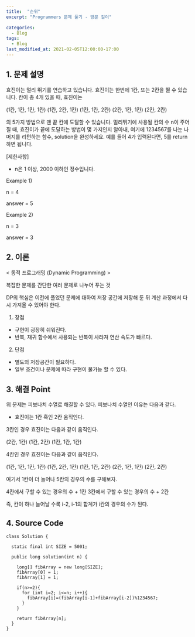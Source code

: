 ```yaml
---
title:  "순위"
excerpt: "Programmers 문제 풀기 - 방문 길이"

categories:
  - Blog
tags:
  - Blog
last_modified_at: 2021-02-05T12:00:00-17:00
---
```


## 1. 문제 설명

효진이는 멀리 뛰기를 연습하고 있습니다. 효진이는 한번에 1칸, 또는 2칸을 뛸 수 있습니다. 칸이 총 4개 있을 때, 효진이는

(1칸, 1칸, 1칸, 1칸)
(1칸, 2칸, 1칸)
(1칸, 1칸, 2칸)
(2칸, 1칸, 1칸)
(2칸, 2칸)

의 5가지 방법으로 맨 끝 칸에 도달할 수 있습니다. 멀리뛰기에 사용될 칸의 수 n이 주어질 때, 효진이가 끝에 도달하는 방법이 몇 가지인지 알아내, 여기에 1234567를 나눈 나머지를 리턴하는 함수, solution을 완성하세요. 예를 들어 4가 입력된다면, 5를 return하면 됩니다.


[제한사항]

 - n은 1 이상, 2000 이하인 정수입니다.


Example 1)

n = 4

answer = 5

Example 2)

n = 3

answer = 3



## 2. 이론


< 동적 프로그래밍 (Dynamic Programming) >

  복잡한 문제를 간단한 여러 문제로 나누어 푸는 것  

  DP의 핵심은 이전에 풀었던 문제에 대하여 저장 공간에 저장해 둔 뒤 계산 과정에서 다시 가져올 수 있어야 한다.

1) 장점
  - 구현이 굉장히 쉬워진다.
  - 반복, 재귀 함수에서 사용되는 반복이 사라져 연산 속도가 빠르다.

2) 단점
  - 별도의 저장공간이 필요하다.
  - 일부 조건이나 문제에 따라 구현이 불가능 할 수 있다.


## 3. 해결 Point

  위 문제는 피보나치 수열로 해결할 수 있다. 피보나치 수열인 이유는 다음과 같다.

 - 효진이는 1칸 혹인 2칸 움직인다.

  3칸인 경우 효진이는 다음과 같이 움직인다.

(2칸, 1칸)
(1칸, 2칸)
(1칸, 1칸, 1칸)

  4칸인 경우 효진이는 다음과 같이 움직인다.

(1칸, 1칸, 1칸, 1칸)
(1칸, 2칸, 1칸)
(1칸, 1칸, 2칸)
(2칸, 1칸, 1칸)
(2칸, 2칸)

  여기서 1칸이 더 늘어나 5칸의 경우의 수를 구해보자.

4칸에서 구할 수 있는 경우의 수 + 1칸
3칸에서 구할 수 있는 경우의 수 + 2칸

  즉, 칸이 하나 늘어날 수록 i-2, i-1의 합계가 i칸의 경우의 수가 된다.

## 4. Source Code


```
class Solution {

  static final int SIZE = 5001;

  public long solution(int n) {

    long[] fibArray = new long[SIZE];
    fibArray[0] = 1;
    fibArray[1] = 1;

    if(n>=2){
      for (int i=2; i<=n; i++){
        fibArray[i]=(fibArray[i-1]+fibArray[i-2])%1234567;
      }
    }

    return fibArray[n];
  }
}


```